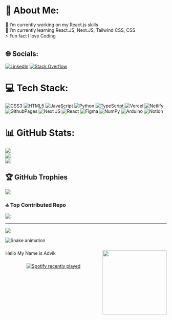 # 💫 About Me:
 🔭 I’m currently working on my React.js skills
 <br>🌱 I’m currently learning React.JS, Next.JS, Tailwind CSS, CSS<br>⚡ Fun fact I love Coding


## 🌐 Socials:
[![LinkedIn](https://img.shields.io/badge/LinkedIn-%230077B5.svg?logo=linkedin&logoColor=white)](https://linkedin.com/in/advikaggarwal02) [![Stack Overflow](https://img.shields.io/badge/-Stackoverflow-FE7A16?logo=stack-overflow&logoColor=white)](https://stackoverflow.com/users/17207279) 

# 💻 Tech Stack:
![CSS3](https://img.shields.io/badge/css3-%231572B6.svg?style=for-the-badge&logo=css3&logoColor=white) ![HTML5](https://img.shields.io/badge/html5-%23E34F26.svg?style=for-the-badge&logo=html5&logoColor=white) ![JavaScript](https://img.shields.io/badge/javascript-%23323330.svg?style=for-the-badge&logo=javascript&logoColor=%23F7DF1E) ![Python](https://img.shields.io/badge/python-3670A0?style=for-the-badge&logo=python&logoColor=ffdd54) ![TypeScript](https://img.shields.io/badge/typescript-%23007ACC.svg?style=for-the-badge&logo=typescript&logoColor=white) ![Vercel](https://img.shields.io/badge/vercel-%23000000.svg?style=for-the-badge&logo=vercel&logoColor=white) ![Netlify](https://img.shields.io/badge/netlify-%23000000.svg?style=for-the-badge&logo=netlify&logoColor=#00C7B7) ![GithubPages](https://img.shields.io/badge/github%20pages-121013?style=for-the-badge&logo=github&logoColor=white) ![Next JS](https://img.shields.io/badge/Next-black?style=for-the-badge&logo=next.js&logoColor=white) ![React](https://img.shields.io/badge/react-%2320232a.svg?style=for-the-badge&logo=react&logoColor=%2361DAFB) ![Figma](https://img.shields.io/badge/figma-%23F24E1E.svg?style=for-the-badge&logo=figma&logoColor=white) ![NumPy](https://img.shields.io/badge/numpy-%23013243.svg?style=for-the-badge&logo=numpy&logoColor=white) ![Arduino](https://img.shields.io/badge/-Arduino-00979D?style=for-the-badge&logo=Arduino&logoColor=white) ![Notion](https://img.shields.io/badge/Notion-%23000000.svg?style=for-the-badge&logo=notion&logoColor=white)
# 📊 GitHub Stats:
![](https://github-readme-stats.vercel.app/api?username=advik-aggarwal&theme=gotham&hide_border=false&include_all_commits=true&count_private=true)<br/>
![](https://github-readme-streak-stats.herokuapp.com/?user=advik-aggarwal&theme=gotham&hide_border=false)<br/>
![](https://github-readme-stats.vercel.app/api/top-langs/?username=advik-aggarwal&theme=gotham&hide_border=false&include_all_commits=true&count_private=true&layout=compact)

## 🏆 GitHub Trophies
![](https://github-profile-trophy.vercel.app/?username=advik-aggarwal&theme=dark&no-frame=false&no-bg=true&margin-w=4)

### 🔝 Top Contributed Repo
![](https://github-contributor-stats.vercel.app/api?username=advik-aggarwal&limit=5&theme=dark&combine_all_yearly_contributions=true)

---
[![](https://visitcount.itsvg.in/api?id=advik-aggarwal&icon=1&color=6)](https://visitcount.itsvg.in)

<!-- Proudly created with GPRM ( https://gprm.itsvg.in ) -->
<img src="https://raw.githubusercontent.com/advik-aggarwal/advik-aggarwal/output/snake.svg" alt="Snake animation" />

###

<img align="right" height="200" src="[https://i.imgflip.com/65efzo.gif](https://media.tenor.com/tLN8s3PoWxEAAAAM/elon-musk-dancing.gif)"  />

###

<p align="left">Hello My Name is Advik</p>

###

<div align="center">
  <a href="https://open.spotify.com/user/31mxo4t2d6qocrwuqndrracmtbni">
    <img src="https://spotify-recently-played-readme.vercel.app/api?user=31mxo4t2d6qocrwuqndrracmtbni&count=2" alt="Spotify recently played"  />
  </a>
</div>

###
